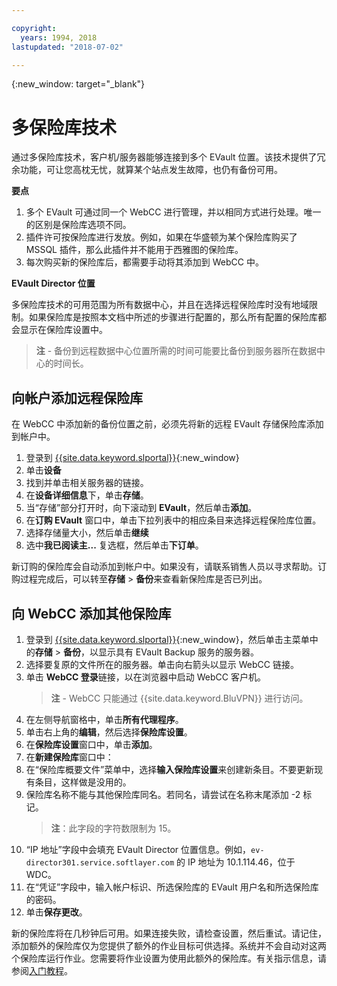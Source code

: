 ```yaml
---

copyright:
  years: 1994, 2018
lastupdated: "2018-07-02"

---
```

{:new_window: target="_blank"}

# 多保险库技术

通过多保险库技术，客户机/服务器能够连接到多个 EVault 位置。该技术提供了冗余功能，可让您高枕无忧，就算某个站点发生故障，也仍有备份可用。 

**要点**

1. 多个 EVault 可通过同一个 WebCC 进行管理，并以相同方式进行处理。唯一的区别是保险库选项不同。
2. 插件许可按保险库进行发放。例如，如果在华盛顿为某个保险库购买了 MSSQL 插件，那么此插件并不能用于西雅图的保险库。
3. 每次购买新的保险库后，都需要手动将其添加到 WebCC 中。

**EVault Director 位置**

多保险库技术的可用范围为所有数据中心，并且在选择远程保险库时没有地域限制。如果保险库是按照本文档中所述的步骤进行配置的，那么所有配置的保险库都会显示在保险库设置中。

>**注** - 备份到远程数据中心位置所需的时间可能要比备份到服务器所在数据中心的时间长。

## 向帐户添加远程保险库

在 WebCC 中添加新的备份位置之前，必须先将新的远程 EVault 存储保险库添加到帐户中。 

1. 登录到 [{{site.data.keyword.slportal}}](https://control.softlayer.com/){:new_window}
2. 单击**设备**
3. 找到并单击相关服务器的链接。
4. 在**设备详细信息**下，单击**存储**。
5. 当“存储”部分打开时，向下滚动到 **EVault**，然后单击**添加**。
6. 在**订购 EVault** 窗口中，单击下拉列表中的相应条目来选择远程保险库位置。
7. 选择存储量大小，然后单击**继续**
8. 选中**我已阅读主...** 复选框，然后单击**下订单**。

新订购的保险库会自动添加到帐户中。如果没有，请联系销售人员以寻求帮助。订购过程完成后，可以转至**存储** > **备份**来查看新保险库是否已列出。

## 向 WebCC 添加其他保险库

1. 登录到 [{{site.data.keyword.slportal}}](https://control.softlayer.com/){:new_window}，然后单击主菜单中的**存储** > **备份**，以显示具有 EVault Backup 服务的服务器。 
2. 选择要复原的文件所在的服务器。单击向右箭头以显示 WebCC 链接。
3. 单击 **WebCC 登录**链接，以在浏览器中启动 WebCC 客户机。
   >**注** - WebCC 只能通过 {{site.data.keyword.BluVPN}} 进行访问。
4. 在左侧导航窗格中，单击**所有代理程序**。
5. 单击右上角的**编辑**，然后选择**保险库设置**。
6. 在**保险库设置**窗口中，单击**添加**。
7. 在**新建保险库**窗口中：
  1. 在“保险库概要文件”菜单中，选择**输入保险库设置**来创建新条目。不要更新现有条目，这样做是没用的。
  2. 保险库名称不能与其他保险库同名。若同名，请尝试在名称末尾添加 -2 标记。<br/> 
     >**注**：此字段的字符数限制为 15。
  3. “IP 地址”字段中会填充 EVault Director 位置信息。例如，`ev-director301.service.softlayer.com` 的 IP 地址为 10.1.114.46，位于 WDC。
  4. 在“凭证”字段中，输入帐户标识、所选保险库的 EVault 用户名和所选保险库的密码。
  5. 单击**保存更改**。

新的保险库将在几秒钟后可用。如果连接失败，请检查设置，然后重试。请记住，添加额外的保险库仅为您提供了额外的作业目标可供选择。系统并不会自动对这两个保险库运行作业。您需要将作业设置为使用此额外的保险库。有关指示信息，请参阅[入门教程](index.html#getting-started-with-evault-backup-services)。
